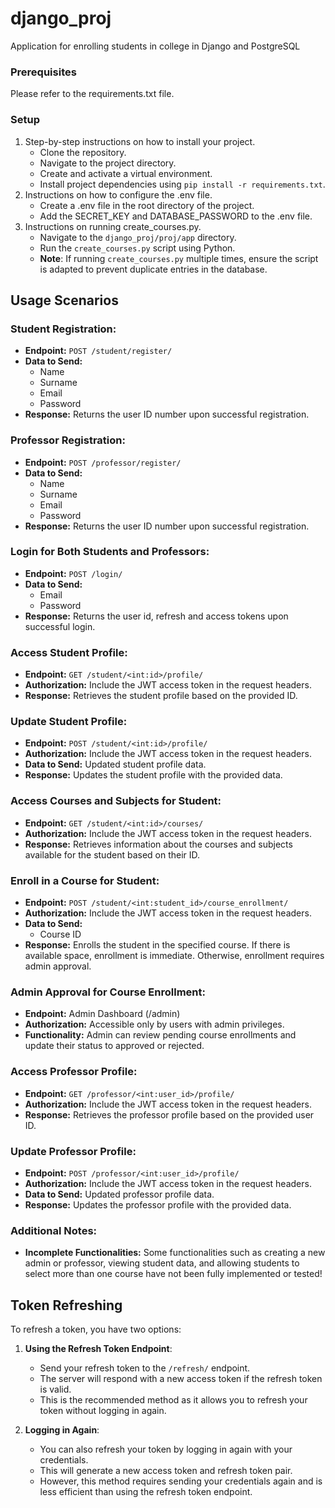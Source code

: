 # django_proj
Application for enrolling students in college in Django and PostgreSQL


### Prerequisites
Please refer to the requirements.txt file.

### Setup
1. Step-by-step instructions on how to install your project.
   - Clone the repository.
   - Navigate to the project directory.
   - Create and activate a virtual environment.
   - Install project dependencies using `pip install -r requirements.txt`.
2. Instructions on how to configure the .env file.
   - Create a .env file in the root directory of the project.
   - Add the SECRET_KEY and DATABASE_PASSWORD to the .env file.
3. Instructions on running create_courses.py.
   - Navigate to the `django_proj/proj/app` directory.
   - Run the `create_courses.py` script using Python.
   - **Note**: If running `create_courses.py` multiple times, ensure the script is adapted to prevent duplicate entries in the database.

## Usage Scenarios
### Student Registration:
- **Endpoint:** `POST /student/register/`
- **Data to Send:**
  - Name
  - Surname
  - Email
  - Password
- **Response:** Returns the user ID number upon successful registration.

### Professor Registration:
- **Endpoint:** `POST /professor/register/`
- **Data to Send:**
  - Name
  - Surname
  - Email
  - Password
- **Response:** Returns the user ID number upon successful registration.

### Login for Both Students and Professors:
- **Endpoint:** `POST /login/`
- **Data to Send:**
  - Email
  - Password
- **Response:** Returns the user id, refresh and access tokens upon successful login.

### Access Student Profile:
- **Endpoint:** `GET /student/<int:id>/profile/`
- **Authorization:** Include the JWT access token in the request headers.
- **Response:** Retrieves the student profile based on the provided ID.

### Update Student Profile:
- **Endpoint:** `POST /student/<int:id>/profile/`
- **Authorization:** Include the JWT access token in the request headers.
- **Data to Send:** Updated student profile data.
- **Response:** Updates the student profile with the provided data.

### Access Courses and Subjects for Student:
- **Endpoint:** `GET /student/<int:id>/courses/`
- **Authorization:** Include the JWT access token in the request headers.
- **Response:** Retrieves information about the courses and subjects available for the student based on their ID.

### Enroll in a Course for Student:
- **Endpoint:** `POST /student/<int:student_id>/course_enrollment/`
- **Authorization:** Include the JWT access token in the request headers.
- **Data to Send:**
  - Course ID
- **Response:** Enrolls the student in the specified course. If there is available space, enrollment is immediate. Otherwise, enrollment requires admin approval.

### Admin Approval for Course Enrollment:
- **Endpoint:** Admin Dashboard (/admin)
- **Authorization:** Accessible only by users with admin privileges.
- **Functionality:** Admin can review pending course enrollments and update their status to approved or rejected.

### Access Professor Profile:
- **Endpoint:** `GET /professor/<int:user_id>/profile/`
- **Authorization:** Include the JWT access token in the request headers.
- **Response:** Retrieves the professor profile based on the provided user ID.

### Update Professor Profile:
- **Endpoint:** `POST /professor/<int:user_id>/profile/`
- **Authorization:** Include the JWT access token in the request headers.
- **Data to Send:** Updated professor profile data.
- **Response:** Updates the professor profile with the provided data.

### Additional Notes:
- **Incomplete Functionalities:** Some functionalities such as creating a new admin or professor, viewing student data, and allowing students to select more than one course have not been fully implemented or tested!

## Token Refreshing

To refresh a token, you have two options:

1. **Using the Refresh Token Endpoint**:
   - Send your refresh token to the `/refresh/` endpoint.
   - The server will respond with a new access token if the refresh token is valid.
   - This is the recommended method as it allows you to refresh your token without logging in again.

2. **Logging in Again**:
   - You can also refresh your token by logging in again with your credentials.
   - This will generate a new access token and refresh token pair.
   - However, this method requires sending your credentials again and is less efficient than using the refresh token endpoint.

